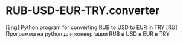 # RUB-USD-EUR-TRY.converter
[Eng] Python program for converting RUB to USD to EUR in TRY
[RU] Программа на python для конвертации RUB в USD в EUR в TRY
